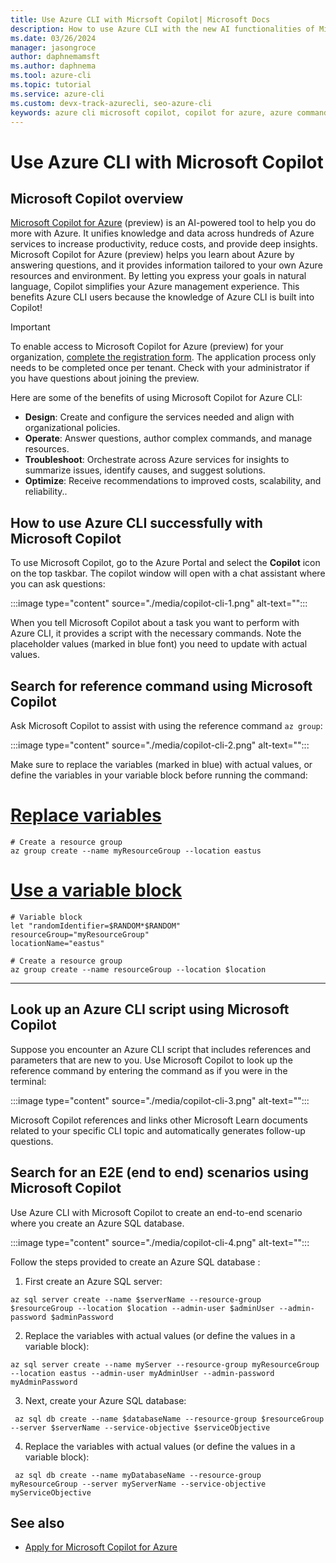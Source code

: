 ```yaml
---
title: Use Azure CLI with Micrsoft Copilot| Microsoft Docs
description: How to use Azure CLI with the new AI functionalities of Microsoft Copilot.
ms.date: 03/26/2024
manager: jasongroce
author: daphnemamsft
ms.author: daphnema
ms.tool: azure-cli
ms.topic: tutorial
ms.service: azure-cli
ms.custom: devx-track-azurecli, seo-azure-cli
keywords: azure cli microsoft copilot, copilot for azure, azure command line
---
```


# Use Azure CLI with Microsoft Copilot

## Microsoft Copilot overview

[Microsoft Copilot for Azure](https://aka.ms/MicrosoftCopilotforAzureDocs) (preview) is an AI-powered tool to help you do more with Azure. It unifies knowledge and data across hundreds of Azure services to increase productivity, reduce costs, and provide deep insights. Microsoft Copilot for Azure (preview) helps you learn about Azure by answering questions, and it provides information tailored to your own Azure resources and environment. By letting you express your goals in natural language, Copilot simplifies your Azure management experience. This benefits Azure CLI users because the knowledge of Azure CLI is built into Copilot!

> [!IMPORTANT]
> To enable access to Microsoft Copilot for Azure (preview) for your organization, [complete the registration form](https://aka.ms/MSCopilotforAzurePreviewRequest). The application process only needs to be completed once per tenant. Check with your administrator if you have questions about joining the preview.

Here are some of the benefits of using Microsoft Copilot for Azure CLI:
- **Design**: Create and configure the services needed and align with organizational policies.
- **Operate**: Answer questions, author complex commands, and manage resources.
- **Troubleshoot**: Orchestrate across Azure services for insights to summarize issues, identify causes, and suggest solutions.
- **Optimize**: Receive recommendations to improved costs, scalability, and reliability..

## How to use Azure CLI successfully with Microsoft Copilot

To use Microsoft Copilot, go to the Azure Portal and select the **Copilot** icon on the top taskbar. The copilot window will open with a chat assistant where you can ask questions:

:::image type="content" source="./media/copilot-cli-1.png" alt-text="<Copilot on Azure portal>":::

When you tell Microsoft Copilot about a task you want to perform with Azure CLI, it provides a script with the necessary commands. Note the placeholder values (marked in blue font) you need to update with actual values. 

## Search for reference command using Microsoft Copilot

Ask Microsoft Copilot to assist with using the reference command `az group`:

:::image type="content" source="./media/copilot-cli-2.png" alt-text="<Reference command>":::

Make sure to replace the variables (marked in blue) with actual values, or define the variables in your variable block before running the command:

# [Replace variables](#tab/define)
```azurecli-interactive
# Create a resource group
az group create --name myResourceGroup --location eastus
```

# [Use a variable block](#tab/variableblock)
```azurecli-interactive
# Variable block
let "randomIdentifier=$RANDOM*$RANDOM"
resourceGroup="myResourceGroup"
locationName="eastus"

# Create a resource group
az group create --name resourceGroup --location $location
```
***

## Look up an Azure CLI script using Microsoft Copilot

Suppose you encounter an Azure CLI script that includes references and parameters that are new to you. Use Microsoft Copilot to look up the reference command by entering the command as if you were in the terminal: 

:::image type="content" source="./media/copilot-cli-3.png" alt-text="<Looking up a script>":::

Microsoft Copilot references and links other Microsoft Learn documents related to your specific CLI topic and automatically generates follow-up questions. 

## Search for an E2E (end to end) scenarios using Microsoft Copilot

Use Azure CLI with Microsoft Copilot to create an end-to-end scenario where you create an Azure SQL database.

:::image type="content" source="./media/copilot-cli-4.png" alt-text="<Use Azure service>":::

Follow the steps provided to create an Azure SQL database :

1. First create an Azure SQL server:

```azurecli-interactive
az sql server create --name $serverName --resource-group $resourceGroup --location $location --admin-user $adminUser --admin-password $adminPassword
```

2. Replace the variables with actual values (or define the values in a variable block):

```azurecli-interactive
az sql server create --name myServer --resource-group myResourceGroup --location eastus --admin-user myAdminUser --admin-password myAdminPassword
```

3. Next, create your Azure SQL database:

```azurecli-interactive
 az sql db create --name $databaseName --resource-group $resourceGroup --server $serverName --service-objective $serviceObjective
```

4. Replace the variables with actual values (or define the values in a variable block):

```azurecli-interactive
 az sql db create --name myDatabaseName --resource-group myResourceGroup --server myServerName --service-objective myServiceObjective
```

## See also

* [Apply for Microsoft Copilot for Azure](https://azure.microsoft.com/products/copilot#Usecases)
